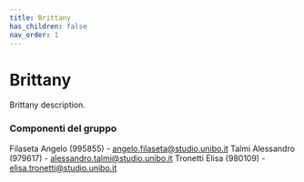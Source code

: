 ```yaml
---
title: Brittany
has_children: false
nav_order: 1
---
```


# Brittany

Brittany description.


### Componenti del gruppo
Filaseta Angelo (995855) - <angelo.filaseta@studio.unibo.it>
Talmi Alessandro (979617) - <alessandro.talmi@studio.unibo.it>
Tronetti Elisa (980109) - <elisa.tronetti@studio.unibo.it>